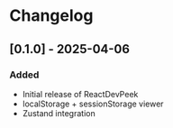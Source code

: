 # Changelog

## [0.1.0] - 2025-04-06
### Added
- Initial release of ReactDevPeek
- localStorage + sessionStorage viewer
- Zustand integration
